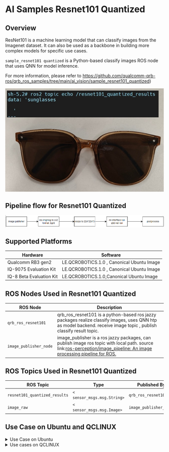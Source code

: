 # AI Samples Resnet101 Quantized

## Overview

ResNet101 is a machine learning model that can classify images from the Imagenet dataset. It can also be used as a backbone in building more complex models for specific use cases.

`sample_resnet101 quantized` is a Python-based classify images ROS node that uses QNN for model inference. 

For more information, please refer to  https://github.com/qualcomm-qrb-ros/qrb_ros_samples/tree/main/ai_vision/sample_resnet101_quantized)

![](./resource/glasses-output.png)

## Pipeline flow for Resnet101 Quantized

![image-20250416115206913](./resource/pipeline.png)

## Supported Platforms

| Hardware                   | Software                                   |
| -------------------------- | ------------------------------------------ |
| Qualcomm RB3 gen2          | LE.QCROBOTICS.1.0 , Canonical Ubuntu Image |
| IQ-9075 Evaluation Kit     | LE.QCROBOTICS.1.0 , Canonical Ubuntu Image |
| IQ-8 Beta   Evaluation Kit | LE.QCROBOTICS.1.0,Canonical Ubuntu Image   |

## ROS Nodes Used in Resnet101 Quantized

| ROS Node                | Description                                                  |
| ----------------------- | ------------------------------------------------------------ |
| `qrb_ros_resnet101 `    | qrb_ros_resnet101 is a python-based ros jazzy packages realize classify images,  uses QNN htp as model backend. receive image topic , publish classify result topic. |
| `image_publisher_node ` | image_publisher is  a ros jazzy packages, can publish image ros topic with local path. source link:[ros-perception/image_pipeline: An image processing pipeline for ROS.](https://github.com/ros-perception/image_pipeline) |

## ROS Topics Used in Resnet101 Quantized

| ROS Topic                      | Type                         | Published By            |
| ------------------------------ | ---------------------------- | ----------------------- |
| `resnet101_quantized_results ` | `< sensor_msgs.msg.String> ` | `qrb_ros_resnet101`     |
| `image_raw `                   | `< sensor_msgs.msg.Image> `  | `image_publisher_node ` |

## Use Case on Ubuntu and QCLINUX

<details>
  <summary>Use Case on Ubuntu</summary>

#### Case: Out of box to run sample on ubuntu

Follow bellow steps on device

```
(ssh) wget https://raw.githubusercontent.com/qualcomm-qrb-ros/qrb_ros_samples/refs/heads/main/tools/qirp-setup.sh -O qirp-setup.sh
(ssh) source qirp-setup.sh
(ssh) chmod 777 /opt/ros/jazzy/share/sample_resnet101_quantized/


#run  samples
(ssh) ros2 launch sample_resnet101_quantized  launch_with_image_publisher.py
 or
(ssh) ros2 launch sample_resnet101_quantized  launch_with_image_publisher.py image_path:=/usr/share/sample_resnet101_quantized/cup.jpg
```

</details>

<details>
  <summary> Use cases on QCLINUX</summary>   


#### Prerequisites

- `SSH` is enabled in 'Permissive' mode with the steps mentioned in [Log in using SSH](https://docs.qualcomm.com/bundle/publicresource/topics/80-70017-254/how_to.html?vproduct=1601111740013072&latest=true#use-ssh).

- Download Robotics image and QIRP SDK from [QC artifacts](https://artifacts.codelinaro.org/ui/native/qli-ci/flashable-binaries/qirpsdk/) or Generate Robotics image and QIRP SDK with [meta-qcom-robotics-sdk/README.md](https://github.com/qualcomm-linux/meta-qcom-robotics-sdk)

- The prebuilt robotics image is flashed, see [Flash image](https://docs.qualcomm.com/bundle/publicresource/topics/80-70017-254/flash_images.html?vproduct=1601111740013072&latest=true)

#### Case1: Out of box to run sample on QCLINUX

​	Follow bellow steps on device

```
#source qirp sdk env
(ssh) mount -o remount rw /usr
(ssh) source /usr/share/qirp-setup.sh -m

#run  samples
(ssh) ros2 launch sample_resnet101_quantized  launch_with_image_publisher.py
 or
(ssh) ros2 launch sample_resnet101_quantized  launch_with_image_publisher.py image_path:=/usr/share/sample_resnet101_quantized/cup.jpg
```

#### Case2: Build and run sample on QCLINUX

  **On Host**

  On the host machine, move to the artifacts directory and decompress the package using the `tar` command.

  **Step 1: Build sample project**

```bash
#source qirp sdk env
tar -zxf qirp-sdk_<qirp_version>.tar.gz
cd <qirp_decompressed_path>/qirp-sdk
source setup.sh 

#build Samples
cd <qirp_decompressed_path>/qirp-sdk/qirp-samples/ai_vision/sample_resnet101_quantized/
colcon build
```

**Step 2: Package and push sample to device**

```bash
# package and push ai models
cd <qirp_decompressed_workspace>/qirp-sdk/qirp-samples/ai_vision/sample_resnet101_quantized/
tar -czvf model.tar.gz model 
scp model.tar.gz root@[ip-addr]:/opt/

# package and push build result of sample
cd <qirp_decompressed_path>/qirp-sdk/qirp-samples/ai_vision/sample_resnet101_quantized/install/sample_resnet101_quantized
tar -czvf sample_resnet101_quantized.tar.gz lib share
scp sample_resnet101_quantized.tar.gz root@[ip-addr]:/opt/
```

**On Device**

Login to the device, please use the command `ssh root@[ip-addr]`

**Step 1: Install sample package and model package**

```bash
# Remount the /usr directory with read-write permissions
(ssh) mount -o remount rw /usr

# Install sample package and model package
(ssh) tar --no-same-owner -zxf /opt/sample_resnet101_quantized.tar.gz -C /usr/
(ssh) tar --no-same-owner -zxf /opt/model.tar.gz -C /opt/
```

**Step 2: Setup runtime environment**

```bash
(ssh)  source /usr/share/qirp-setup.sh
```

**Step 3: Run sample**

```bash
(ssh) ros2 launch sample_resnet101_quantized  launch_with_image_publisher.py
 or
(ssh) ros2 launch sample_resnet101_quantized  launch_with_image_publisher.py image_path:=/usr/share/sample_resnet101_quantized/cup.jpg
```

</details>